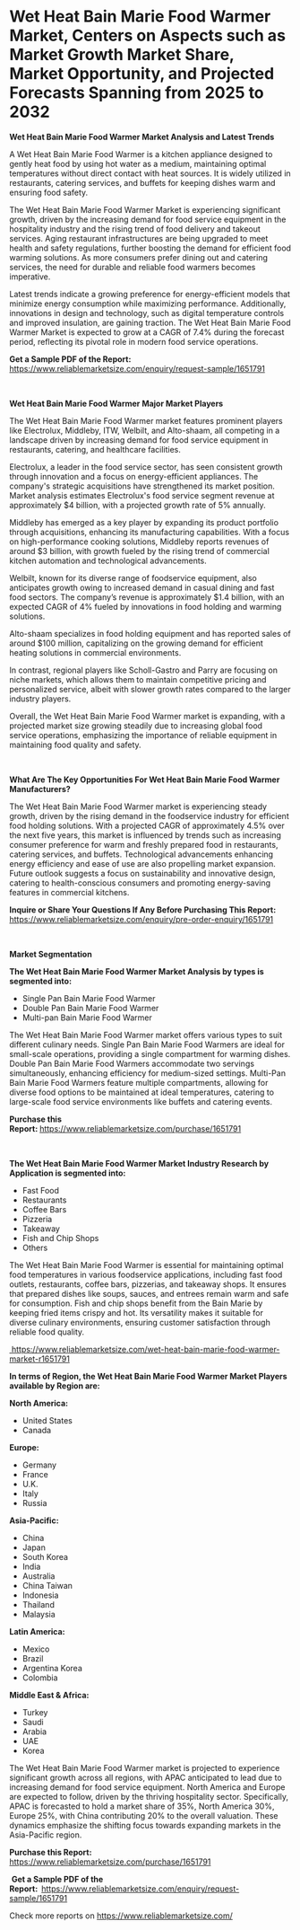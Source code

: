 <p><h1>Wet Heat Bain Marie Food Warmer Market, Centers on Aspects such as Market Growth Market Share, Market Opportunity, and Projected Forecasts Spanning from 2025 to 2032</h1></p><p><strong>Wet Heat Bain Marie Food Warmer Market Analysis and Latest Trends</strong></p>
<p><p>A Wet Heat Bain Marie Food Warmer is a kitchen appliance designed to gently heat food by using hot water as a medium, maintaining optimal temperatures without direct contact with heat sources. It is widely utilized in restaurants, catering services, and buffets for keeping dishes warm and ensuring food safety.</p><p>The Wet Heat Bain Marie Food Warmer Market is experiencing significant growth, driven by the increasing demand for food service equipment in the hospitality industry and the rising trend of food delivery and takeout services. Aging restaurant infrastructures are being upgraded to meet health and safety regulations, further boosting the demand for efficient food warming solutions. As more consumers prefer dining out and catering services, the need for durable and reliable food warmers becomes imperative.</p><p>Latest trends indicate a growing preference for energy-efficient models that minimize energy consumption while maximizing performance. Additionally, innovations in design and technology, such as digital temperature controls and improved insulation, are gaining traction. The Wet Heat Bain Marie Food Warmer Market is expected to grow at a CAGR of 7.4% during the forecast period, reflecting its pivotal role in modern food service operations.</p></p>
<p><strong>Get a Sample PDF of the Report:&nbsp;</strong> <a href="https://www.reliablemarketsize.com/enquiry/request-sample/1651791?utm_campaign=2749&utm_medium=2&utm_source=Github&utm_content=ia&utm_term=23032025&utm_id=wet-heat-bain-marie-food-warmer">https://www.reliablemarketsize.com/enquiry/request-sample/1651791</a></p>
<p>&nbsp;</p>
<p><strong>Wet Heat Bain Marie Food Warmer Major Market Players</strong></p>
<p><p>The Wet Heat Bain Marie Food Warmer market features prominent players like Electrolux, Middleby, ITW, Welbilt, and Alto-shaam, all competing in a landscape driven by increasing demand for food service equipment in restaurants, catering, and healthcare facilities.</p><p>Electrolux, a leader in the food service sector, has seen consistent growth through innovation and a focus on energy-efficient appliances. The company's strategic acquisitions have strengthened its market position. Market analysis estimates Electrolux's food service segment revenue at approximately $4 billion, with a projected growth rate of 5% annually.</p><p>Middleby has emerged as a key player by expanding its product portfolio through acquisitions, enhancing its manufacturing capabilities. With a focus on high-performance cooking solutions, Middleby reports revenues of around $3 billion, with growth fueled by the rising trend of commercial kitchen automation and technological advancements. </p><p>Welbilt, known for its diverse range of foodservice equipment, also anticipates growth owing to increased demand in casual dining and fast food sectors. The company’s revenue is approximately $1.4 billion, with an expected CAGR of 4% fueled by innovations in food holding and warming solutions.</p><p>Alto-shaam specializes in food holding equipment and has reported sales of around $100 million, capitalizing on the growing demand for efficient heating solutions in commercial environments.</p><p>In contrast, regional players like Scholl-Gastro and Parry are focusing on niche markets, which allows them to maintain competitive pricing and personalized service, albeit with slower growth rates compared to the larger industry players.</p><p>Overall, the Wet Heat Bain Marie Food Warmer market is expanding, with a projected market size growing steadily due to increasing global food service operations, emphasizing the importance of reliable equipment in maintaining food quality and safety.</p></p>
<p>&nbsp;</p>
<p><strong>What Are The Key Opportunities For Wet Heat Bain Marie Food Warmer Manufacturers?</strong></p>
<p><p>The Wet Heat Bain Marie Food Warmer market is experiencing steady growth, driven by the rising demand in the foodservice industry for efficient food holding solutions. With a projected CAGR of approximately 4.5% over the next five years, this market is influenced by trends such as increasing consumer preference for warm and freshly prepared food in restaurants, catering services, and buffets. Technological advancements enhancing energy efficiency and ease of use are also propelling market expansion. Future outlook suggests a focus on sustainability and innovative design, catering to health-conscious consumers and promoting energy-saving features in commercial kitchens.</p></p>
<p><strong>Inquire or Share Your Questions If Any Before Purchasing This Report:</strong> <a href="https://www.reliablemarketsize.com/enquiry/pre-order-enquiry/1651791?utm_campaign=2749&utm_medium=2&utm_source=Github&utm_content=ia&utm_term=23032025&utm_id=wet-heat-bain-marie-food-warmer">https://www.reliablemarketsize.com/enquiry/pre-order-enquiry/1651791</a></p>
<p>&nbsp;</p>
<p><strong>Market Segmentation</strong></p>
<p><strong>The Wet Heat Bain Marie Food Warmer Market Analysis by types is segmented into:</strong></p>
<p><ul><li>Single Pan Bain Marie Food Warmer</li><li>Double Pan Bain Marie Food Warmer</li><li>Multi-pan Bain Marie Food Warmer</li></ul></p>
<p><p>The Wet Heat Bain Marie Food Warmer market offers various types to suit different culinary needs. Single Pan Bain Marie Food Warmers are ideal for small-scale operations, providing a single compartment for warming dishes. Double Pan Bain Marie Food Warmers accommodate two servings simultaneously, enhancing efficiency for medium-sized settings. Multi-Pan Bain Marie Food Warmers feature multiple compartments, allowing for diverse food options to be maintained at ideal temperatures, catering to large-scale food service environments like buffets and catering events.</p></p>
<p><strong>Purchase this Report:&nbsp;</strong><a href="https://www.reliablemarketsize.com/purchase/1651791?utm_campaign=2749&utm_medium=2&utm_source=Github&utm_content=ia&utm_term=23032025&utm_id=wet-heat-bain-marie-food-warmer">https://www.reliablemarketsize.com/purchase/1651791</a></p>
<p>&nbsp;</p>
<p><strong>The Wet Heat Bain Marie Food Warmer Market Industry Research by Application is segmented into:</strong></p>
<p><ul><li>Fast Food</li><li>Restaurants</li><li>Coffee Bars</li><li>Pizzeria</li><li>Takeaway</li><li>Fish and Chip Shops</li><li>Others</li></ul></p>
<p><p>The Wet Heat Bain Marie Food Warmer is essential for maintaining optimal food temperatures in various foodservice applications, including fast food outlets, restaurants, coffee bars, pizzerias, and takeaway shops. It ensures that prepared dishes like soups, sauces, and entrees remain warm and safe for consumption. Fish and chip shops benefit from the Bain Marie by keeping fried items crispy and hot. Its versatility makes it suitable for diverse culinary environments, ensuring customer satisfaction through reliable food quality.</p></p>
<p><a href="https://www.reliablemarketsize.com/wet-heat-bain-marie-food-warmer-market-r1651791?utm_campaign=2749&utm_medium=2&utm_source=Github&utm_content=ia&utm_term=23032025&utm_id=wet-heat-bain-marie-food-warmer">&nbsp;https://www.reliablemarketsize.com/wet-heat-bain-marie-food-warmer-market-r1651791</a></p>
<p><strong>In terms of Region, the Wet Heat Bain Marie Food Warmer Market Players available by Region are:</strong></p>
<p>
    <p> <strong> North America: </strong>
        <ul>
            <li>United States</li>
            <li>Canada</li>
        </ul>
        </p> 
    <p> <strong> Europe: </strong>
        <ul>
            <li>Germany</li>
            <li>France</li>
            <li>U.K.</li>
            <li>Italy</li>
            <li>Russia</li>
        </ul>
        </p> 
    <p> <strong> Asia-Pacific: </strong>
        <ul>
            <li>China</li>
            <li>Japan</li>
            <li>South Korea</li>
            <li>India</li>
            <li>Australia</li>
            <li>China Taiwan</li>
            <li>Indonesia</li>
            <li>Thailand</li>
            <li>Malaysia</li>
        </ul>
        </p> 
    <p> <strong> Latin America: </strong>
        <ul>
            <li>Mexico</li>
            <li>Brazil</li>
            <li>Argentina Korea</li>
            <li>Colombia</li>
        </ul>
        </p> 
    <p> <strong> Middle East & Africa: </strong>
        <ul>
            <li>Turkey</li>
            <li>Saudi</li>
            <li>Arabia</li>
            <li>UAE</li>
            <li>Korea</li>
        </ul>
    </p>
    </p>
<p><p>The Wet Heat Bain Marie Food Warmer market is projected to experience significant growth across all regions, with APAC anticipated to lead due to increasing demand for food service equipment. North America and Europe are expected to follow, driven by the thriving hospitality sector. Specifically, APAC is forecasted to hold a market share of 35%, North America 30%, Europe 25%, with China contributing 20% to the overall valuation. These dynamics emphasize the shifting focus towards expanding markets in the Asia-Pacific region.</p></p>
<p><strong>Purchase this Report: </strong><a href="https://www.reliablemarketsize.com/purchase/1651791?utm_campaign=2749&utm_medium=2&utm_source=Github&utm_content=ia&utm_term=23032025&utm_id=wet-heat-bain-marie-food-warmer">https://www.reliablemarketsize.com/purchase/1651791</a></p>
<p>&nbsp;<strong>Get a Sample PDF of the Report:&nbsp;&nbsp;</strong><a href="https://www.reliablemarketsize.com/enquiry/request-sample/1651791?utm_campaign=2749&utm_medium=2&utm_source=Github&utm_content=ia&utm_term=23032025&utm_id=wet-heat-bain-marie-food-warmer">https://www.reliablemarketsize.com/enquiry/request-sample/1651791</a></p>
<p><strong></strong></p>
<p>Check more reports on <a href="https://www.reliablemarketsize.com/?utm_campaign=2749&utm_medium=2&utm_source=Github&utm_content=ia&utm_term=23032025&utm_id=wet-heat-bain-marie-food-warmer">https://www.reliablemarketsize.com/</a></p>